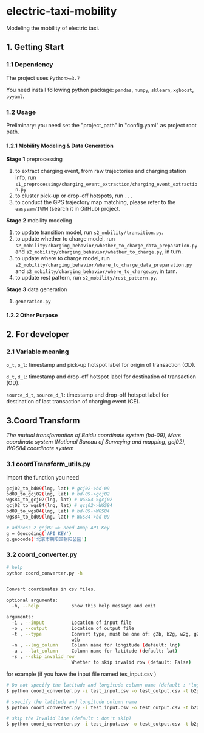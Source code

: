# electric-taxi-mobility
Modeling the mobility of electric taxi.

## 1. Getting Start
### 1.1 Dependency
The project uses `Python>=3.7`

You need install following python package: `pandas`, `numpy`, `sklearn`, `xgboost`, `pyyaml`.
### 1.2 Usage
Preliminary: you need set the "project_path" in "config.yaml" as project root path.
#### 1.2.1 Mobility Modeling & Data Generation
**Stage 1** preprocessing

1. to extract charging event, from raw trajectories and charging station info, run 
`s1_preprocessing/charging_event_extraction/charging_event_extraction.py`
2. to cluster pick-up or drop-off hotspots, run `...`
3. to conduct the GPS trajectory map matching, please refer to the `easysam/IVMM` (search it in GitHub) project.

**Stage 2** mobility modeling
1. to update transition model, run `s2_mobility/transition.py`.
2. to update whether to charge model, run `s2_mobility/charging_behavior/whether_to_charge_data_preparation.py` and 
`s2_mobility/charging_behavior/whether_to_charge.py`, in turn.
3. to update where to charge model, run `s2_mobility/charging_behavior/where_to_charge_data_preparation.py` and 
`s2_mobility/charging_behavior/where_to_charge.py`, in turn.
4. to update rest pattern, run `s2_mobility/rest_pattern.py`.

**Stage 3** data generation
1. `generation.py`

#### 1.2.2 Other Purpose


## 2. For developer
### 2.1 Variable meaning

`o_t`, `o_l`: timestamp and pick-up hotspot label for origin of transaction (OD).

`d_t`, `d_l`: timestamp and drop-off hotspot label for destination of transaction (OD).

`source_d_t`, `source_d_l`: timestamp and drop-off hotspot label for destination of last transaction of charging event (CE).

## 3.Coord Transform

*The mutual transformation of Baidu coordinate system (bd-09), Mars coordinate system (National Bureau of Surveying and mapping, gcj02), WGS84 coordinate system*

### 3.1 coordTransform_utils.py

import the function you need

```bash
gcj02_to_bd09(lng, lat) # gcj02->bd-09
bd09_to_gcj02(lng, lat) # bd-09->gcj02
wgs84_to_gcj02(lng, lat) # WGS84->gcj02
gcj02_to_wgs84(lng, lat) # gcj02->WGS84
bd09_to_wgs84(lng, lat) # bd-09->WGS84
wgs84_to_bd09(lng, lat) # WGS84->bd-09

# address 2 gcj02 => need Amap API Key
g = Geocoding('API_KEY')
g.geocode('北京市朝阳区朝阳公园')
```

### 3.2 coord_converter.py 

```bash
# help
python coord_converter.py -h
```

```bash

Convert coordinates in csv files.

optional arguments:
  -h, --help            show this help message and exit

arguments:
  -i , --input          Location of input file
  -o , --output         Location of output file
  -t , --type           Convert type, must be one of: g2b, b2g, w2g, g2w, b2w,
                        w2b
  -n , --lng_column     Column name for longitude (default: lng)
  -a , --lat_column     Column name for latitude (default: lat)
  -s , --skip_invalid_row
                        Whether to skip invalid row (default: False)
```

for example (if you have the input file named tes_input.csv )

```bash
# Do not specify the latitude and longitude column name (default : 'lng','lat') 
$ python coord_converter.py -i test_input.csv -o test_output.csv -t b2g

# specify the latitude and longitude column name
$ python coord_converter.py -i test_input.csv -o test_output.csv -t b2g -n 经度 -a 纬度

# skip the Invalid line (default : don't skip)
$ python coord_converter.py -i test_input.csv -o test_output.csv -t b2g -n 经度 -a 纬度 -s True
```